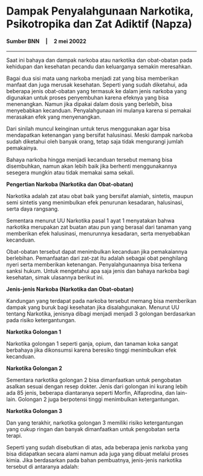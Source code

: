 
# __Dampak Penyalahgunaan Narkotika, Psikotropika dan Zat Adiktif (Napza)__

#### Sumber BNN &nbsp; &nbsp; | &nbsp; &nbsp; 2 mei 20022

___

Saat ini bahaya dan dampak narkoba atau narkotika dan obat-obatan pada kehidupan dan kesehatan pecandu dan keluarganya semakin meresahkan.

Bagai dua sisi mata uang narkoba menjadi zat yang bisa memberikan manfaat dan juga merusak kesehatan. Seperti yang sudah diketahui, ada beberapa jenis obat-obatan yang termasuk ke dalam jenis narkoba yang digunakan untuk proses penyembuhan karena efeknya yang bisa menenangkan. Namun jika dipakai dalam dosis yang berlebih, bisa menyebabkan kecanduan. Penyalahgunaan ini mulanya karena si pemakai merasakan efek yang menyenangkan.

Dari sinilah muncul keinginan untuk terus menggunakan agar bisa mendapatkan ketenangan yang bersifat halusinasi. Meski dampak narkoba sudah diketahui oleh banyak orang, tetap saja tidak mengurangi jumlah pemakainya.

Bahaya narkoba hingga menjadi kecanduan tersebut memang bisa disembuhkan, namun akan lebih baik jika berhenti menggunakannya sesegera mungkin atau tidak memakai sama sekali.

**Pengertian Narkoba (Narkotika dan Obat-obatan)**

Narkotika adalah zat atau obat baik yang bersifat alamiah, sintetis, maupun semi sintetis yang menimbulkan efek penurunan kesadaran, halusinasi, serta daya rangsang.

Sementara menurut UU Narkotika pasal 1 ayat 1 menyatakan bahwa narkotika merupakan zat buatan atau pun yang berasal dari tanaman yang memberikan efek halusinasi, menurunnya kesadaran, serta menyebabkan kecanduan.

Obat-obatan tersebut dapat menimbulkan kecanduan jika pemakaiannya berlebihan. Pemanfaatan dari zat-zat itu adalah sebagai obat penghilang nyeri serta memberikan ketenangan. Penyalahgunaannya bisa terkena sanksi hukum. Untuk mengetahui apa saja jenis dan bahaya narkoba bagi kesehatan, simak ulasannya berikut ini.

**Jenis-jenis Narkoba (Narkotika dan Obat-obatan)**

Kandungan yang terdapat pada narkoba tersebut memang bisa memberikan dampak yang buruk bagi kesehatan jika disalahgunakan. Menurut UU tentang Narkotika, jenisnya dibagi menjadi menjadi 3 golongan berdasarkan pada risiko ketergantungan.

**Narkotika Golongan 1**

Narkotika golongan 1 seperti ganja, opium, dan tanaman koka sangat berbahaya jika dikonsumsi karena beresiko tinggi menimbulkan efek kecanduan.

**Narkotika Golongan 2**

Sementara narkotika golongan 2 bisa dimanfaatkan untuk pengobatan asalkan sesuai dengan resep dokter. Jenis dari golongan ini kurang lebih ada 85 jenis, beberapa diantaranya seperti Morfin, Alfaprodina, dan lain-lain. Golongan 2 juga berpotensi tinggi menimbulkan ketergantungan.

**Narkotika Golongan 3**

Dan yang terakhir, narkotika golongan 3 memiliki risiko ketergantungan yang cukup ringan dan banyak dimanfaatkan untuk pengobatan serta terapi.

Seperti yang sudah disebutkan di atas, ada beberapa jenis narkoba yang bisa didapatkan secara alami namun ada juga yang dibuat melalui proses kimia. Jika berdasarkan pada bahan pembuatnya, jenis-jenis narkotika tersebut di antaranya adalah:


